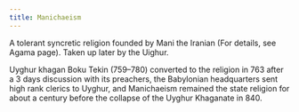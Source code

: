 ```yaml
---
title: Manichaeism
---
```


A tolerant syncretic religion founded by Mani the Iranian (For details, see Agama page). Taken up later by the Uighur.

Uyghur khagan Boku Tekin (759–780) converted to the religion in 763 after a 3 days discussion with its preachers, the Babylonian headquarters sent high rank clerics to Uyghur, and Manichaeism remained the state religion for about a century before the collapse of the Uyghur Khaganate in 840.
